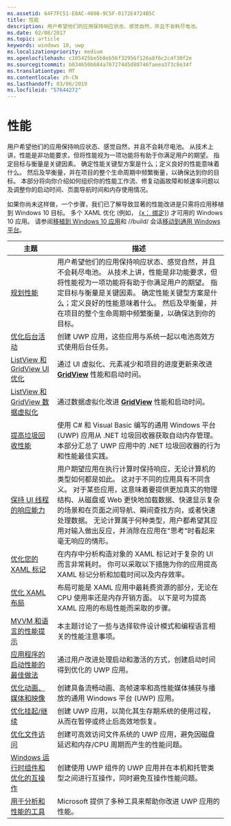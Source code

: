 ```yaml
---
ms.assetid: 64F7FC51-E8AC-4098-9C5F-0172E4724B5C
title: 性能
description: 用户希望他们的应用保持响应状态、感觉自然，并且不会耗尽电池。
ms.date: 02/08/2017
ms.topic: article
keywords: windows 10, uwp
ms.localizationpriority: medium
ms.openlocfilehash: c105425be5b8eb56f32956f126a8f6c2c4f30f2e
ms.sourcegitcommit: b034650b684a767274d5d88746faeea373c8e34f
ms.translationtype: MT
ms.contentlocale: zh-CN
ms.lasthandoff: 03/06/2019
ms.locfileid: "57644272"
---
```

# <a name="performance"></a>性能


用户希望他们的应用保持响应状态、感觉自然，并且不会耗尽电池。 从技术上讲，性能是非功能要求，但将性能视为一项功能将有助于你满足用户的期望。 指定目标与衡量是关键因素。 确定性能关键型方案是什么；定义良好的性能意味着什么。 然后及早衡量，并在项目的整个生命周期中频繁衡量，以确保达到你的目标。 本部分将向你介绍如何组织你的性能工作流、修复动画故障和帧速率问题以及调整你的启动时间、页面导航时间和内存使用情况。

如果你尚未这样做，一个步骤，我们已了解导致显著的性能改进是只需将应用移植到 Windows 10 目标。 多个 XAML 优化 (例如， [{x： 绑定}](https://msdn.microsoft.com/library/windows/apps/Mt204783)) 才可用的 Windows 10 应用。 请参阅[移植到 Windows 10 应用](https://msdn.microsoft.com/library/windows/apps/Mt238321)和 //build/ 会话[移动到通用 Windows 平台](https://channel9.msdn.com/Events/Build/2015/3-741)。

| 主题 | 描述 |
|-------|-------------|
| [规划性能](planning-and-measuring-performance.md) | 用户希望他们的应用保持响应状态、感觉自然，并且不会耗尽电池。 从技术上讲，性能是非功能要求，但将性能视为一项功能将有助于你满足用户的期望。 指定目标与衡量是关键因素。 确定性能关键型方案是什么；定义良好的性能意味着什么。 然后及早衡量，并在项目的整个生命周期中频繁衡量，以确保达到你的目标。 |
| [优化后台活动](optimize-background-activity.md) | 创建 UWP 应用，这些应用与系统一起以电池高效方式使用后台任务。 |
| [ListView 和 GridView UI 优化](optimize-gridview-and-listview.md) | 通过 UI 虚拟化、元素减少和项目的进度更新来改进 [<strong>GridView</strong>](https://msdn.microsoft.com/library/windows/apps/BR242705) 性能和启动时间。 |
| [ListView 和 GridView 数据虚拟化](listview-and-gridview-data-optimization.md) | 通过数据虚拟化改进 [<strong>GridView</strong>](https://msdn.microsoft.com/library/windows/apps/BR242705) 性能和启动时间。 |
| [提高垃圾回收性能](improve-garbage-collection-performance.md) | 使用 C# 和 Visual Basic 编写的通用 Windows 平台 (UWP) 应用从 .NET 垃圾回收器获取自动内存管理。 本部分汇总了 UWP 应用中的 .NET 垃圾回收器的行为和性能最佳实践。 |
| [保持 UI 线程的响应能力](keep-the-ui-thread-responsive.md) | 用户期望应用在执行计算时保持响应，无论计算机的类型如何都是如此。 这对于不同的应用具有不同含义。 对于某些应用，这意味着要提供更加真实的物理结构、从磁盘或 Web 更快地加载数据、快速显示复杂的场景和在页面之间导航、瞬间查找方向，或者快速处理数据。 无论计算属于何种类型，用户都希望其应用对输入做出反应，并消除在应用在&quot;思考&quot;时看起来毫无响应的情形。 |
| [优化您的 XAML 标记](optimize-xaml-loading.md) | 在内存中分析构造对象的 XAML 标记对于复杂的 UI 而言非常耗时。 你可以采取以下措施为你的应用提高 XAML 标记分析和加载时间以及内存效率。 | 
| [优化 XAML 布局](optimize-your-xaml-layout.md) | 布局可能是 XAML 应用中最耗费资源的部分，无论在 CPU 使用率还是内存开销方面。 以下是可为提高 XAML 应用的布局性能而采取的步骤。 | 
| [MVVM 和语言的性能提示](mvvm-performance-tips.md) | 本主题讨论了一些与选择软件设计模式和编程语言相关的性能注意事项。 |
| [应用程序的启动性能的最佳做法](best-practices-for-your-app-s-startup-performance.md) | 通过用户改进处理启动和激活的方式，创建启动时间得到优化的 UWP 应用。 |
| [优化动画、 媒体和映像](optimize-animations-and-media.md) | 创建具备流畅动画、高帧速率和高性能媒体捕获与播放的通用 Windows 平台 (UWP) 应用。 |
| [优化挂起/继续](optimize-suspend-resume.md) | 创建 UWP 应用，以简化其生存期系统的使用过程，从而在暂停或终止后高效地恢复。 |
| [优化文件访问](optimize-file-access.md) | 创建可高效访问文件系统的 UWP 应用，避免因磁盘延迟和内存/CPU 周期而产生的性能问题。 |
| [Windows 运行时组件和优化的互操作](windows-runtime-components-and-optimizing-interop.md) | 创建使用 UWP 组件的 UWP 应用并在本机和托管类型之间进行互操作，同时避免互操作性能问题。 |
| [用于分析和性能的工具](tools-for-profiling-and-performance.md) | Microsoft 提供了多种工具来帮助你改进 UWP 应用的性能。|

